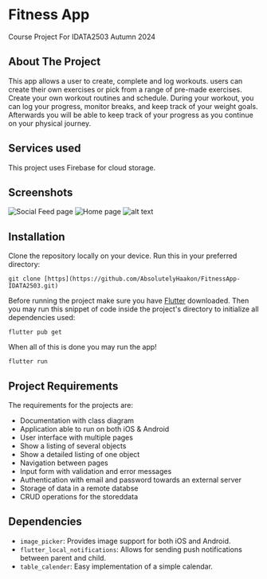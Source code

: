 # Fitness App

Course Project For IDATA2503 Autumn 2024

## About The Project

This app allows a user to create, complete and log workouts. users can create their own exercises or pick from a range of pre-made exercises. Create your own workout routines and schedule. During your workout, you can log your progress, monitor breaks, and keep track of your weight goals. Afterwards you will be able to keep track of your progress as you continue on your physical journey.

## Services used

This project uses Firebase for cloud storage.

## Screenshots
![Social Feed page](image.png)
![Home page](image-3.png)
![alt text](image-1.png)

## Installation
Clone the repository locally on your device. Run this in your preferred directory:
```
git clone [https](https://github.com/AbsolutelyHaakon/FitnessApp-IDATA2503.git)
```

Before running the project make sure you have [Flutter](https://flutter.dev) downloaded. Then you may run this snippet of code inside the project's directory to initialize all dependencies used:
```
flutter pub get
```

When all of this is done you may run the app!
```
flutter run
```

## Project Requirements

The requirements for the projects are:

- Documentation with class diagram
- Application able to run on both iOS & Android
- User interface with multiple pages
- Show a listing of several objects
- Show a detailed listing of one object
- Navigation between pages
- Input form with validation and error messages
- Authentication with email and password towards an external server
- Storage of data in a remote databse
- CRUD operations for the storeddata

## Dependencies

* ``image_picker``: Provides image support for both iOS and Android.
* ``flutter_local_notifications``: Allows for sending push notifications between parent and child.
* ``table_calender``: Easy implementation of a simple calendar.